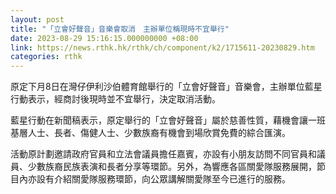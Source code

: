 ```yaml
---
layout: post
title: "「立會好聲音」音樂會取消　主辦單位稱現時不宜舉行"
date: 2023-08-29 15:16:15.000000000 +08:00
link: https://news.rthk.hk/rthk/ch/component/k2/1715611-20230829.htm
categories: rthk
---
```


原定下月8日在灣仔伊利沙伯體育館舉行的「立會好聲音」音樂會，主辦單位藍星行動表示，經商討後現時並不宜舉行，決定取消活動。

藍星行動在新聞稿表示，原定舉行的「立會好聲音」屬於慈善性質，藉機會讓一班基層人士、長者、傷健人士、少數族裔有機會到場欣賞免費的綜合匯演。

活動原計劃邀請政府官員和立法會議員擔任嘉賓，亦設有小朋友訪問不同官員和議員、少數族裔民族表演和長者分享等環節。另外，為響應各區關愛隊服務展開，節目內亦設有介紹關愛隊服務環節，向公眾講解關愛隊至今已進行的服務。

